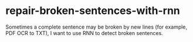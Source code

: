 # repair-broken-sentences-with-rnn
Sometimes a complete sentence may be broken by new lines (for example, PDF OCR to TXT), I want to use RNN to detect broken sentences.
